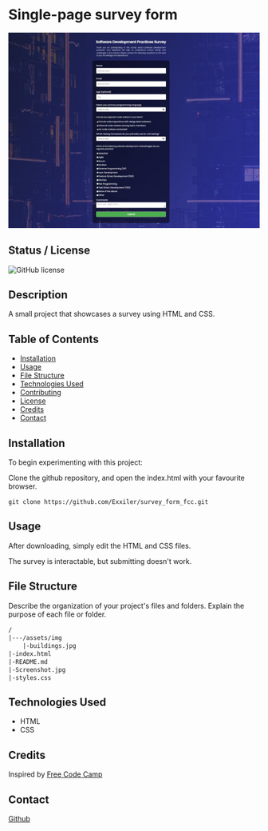 # Single-page survey form 

![Project Screenshot](Screenshot.jpg)


## Status / License
![GitHub license](https://img.shields.io/badge/license-MIT-blue.svg)

## Description

A small project that showcases a survey using HTML and CSS.

## Table of Contents

- [Installation](#installation)
- [Usage](#usage)
- [File Structure](#file-structure)
- [Technologies Used](#technologies-used)
- [Contributing](#contributing)
- [License](#license)
- [Credits](#credits)
- [Contact](#contact)

## Installation

To begin experimenting with this project:

Clone the github repository, and open the index.html with your favourite browser.
    
    git clone https://github.com/Exxiler/survey_form_fcc.git

## Usage

After downloading, simply edit the HTML and CSS files.

The survey is interactable, but submitting doesn't work.

## File Structure

Describe the organization of your project's files and folders. Explain the purpose of each file or folder.

     
    /
    |---/assets/img
        |-buildings.jpg
    |-index.html
    |-README.md
    |-Screenshot.jpg
    |-styles.css

## Technologies Used

- HTML
- CSS

## Credits

Inspired by [Free Code Camp](https://www.freecodecamp.org/)

## Contact

[Github](https://github.com/Exxiler)
